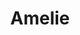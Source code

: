 ---
title: Amelie
date: 
draft: false

# descripcion
description : Aro de plata pasante

materials: Plata 925

color: Plateado

dimensions: 1,1cm

code: 01-20-0436

type: "Aros"

categories: []

price: $2.320,00

# Images
# first image will be shown in the product page
images:
  # - image: "images/path_to_image"
  # La ubicacion de las imagenes es imagenes/Aros/Aros.Solo Plata/01-20-0436-amelie
  - image: "./images/aros/solo_plata/01-20-0436-corazon-grande_a.JPG"
  - image: "./images/aros/solo_plata/01-20-0436-corazon-grande_b.JPG"
---